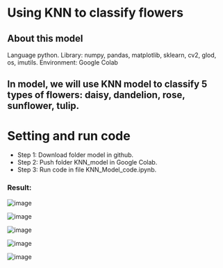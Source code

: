 # Using KNN to classify flowers
## About this model
Language python.
Library: numpy, pandas, matplotlib, sklearn, cv2, glod, os, imutils.
Environment: Google Colab

## In model, we will use KNN model to classify 5 types of flowers: daisy, dandelion, rose, sunflower, tulip.

# Setting and run code
+ Step 1: Download folder model in github.
+ Step 2: Push folder KNN_model in Google Colab.
+ Step 3: Run code in file KNN_Model_code.ipynb.

### Result:

![image](https://github.com/datt46999/using-KNN-to-classify-flowers/assets/125117718/9b6dbbdf-b84c-4f81-9c96-aea28febd685)

![image](https://github.com/datt46999/using-KNN-to-classify-flowers/assets/125117718/687b9e1b-04c9-41cb-9fab-9c927eb315ba)

![image](https://github.com/datt46999/using-KNN-to-classify-flowers/assets/125117718/c15a472e-eba5-4fd2-983b-bf659cd7ce51)

![image](https://github.com/datt46999/using-KNN-to-classify-flowers/assets/125117718/35fd8982-9c75-4130-b1ba-09aca3ff294d)


![image](https://github.com/datt46999/using-KNN-to-classify-flowers/assets/125117718/7fe8c817-624b-4f33-a728-09d3305f9e28)
